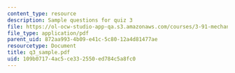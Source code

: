 ```yaml
---
content_type: resource
description: Sample questions for quiz 3
file: https://ol-ocw-studio-app-qa.s3.amazonaws.com/courses/3-91-mechanical-behavior-of-plastics-spring-2007/109b07174ac5ce332550ed784c5a8fc0_q3_sample.pdf
file_type: application/pdf
parent_uid: 872aa993-4b09-e41c-5c80-12a4d81477ae
resourcetype: Document
title: q3_sample.pdf
uid: 109b0717-4ac5-ce33-2550-ed784c5a8fc0
---
```


